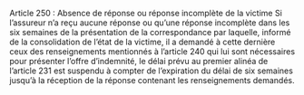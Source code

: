 Article 250 : Absence de réponse ou réponse incomplète de la victime
Si l’assureur n’a reçu aucune réponse ou qu’une réponse incomplète dans les six semaines de la présentation de la correspondance par laquelle, informé de la consolidation de l’état de la victime, il a demandé à cette dernière ceux des renseignements mentionnés à l’article 240 qui lui sont nécessaires pour présenter l’offre d’indemnité, le délai prévu au premier alinéa de l’article 231 est suspendu à compter de l’expiration du délai de six semaines jusqu’à la réception de la réponse contenant les renseignements demandés.